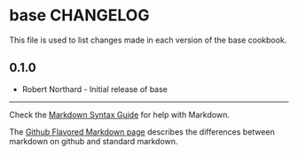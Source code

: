 base CHANGELOG
==============

This file is used to list changes made in each version of the base cookbook.

0.1.0
-----
- Robert Northard - Initial release of base

- - -
Check the [Markdown Syntax Guide](http://daringfireball.net/projects/markdown/syntax) for help with Markdown.

The [Github Flavored Markdown page](http://github.github.com/github-flavored-markdown/) describes the differences between markdown on github and standard markdown.
